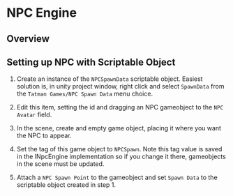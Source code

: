 # NPC Engine

## Overview

## Setting up NPC with Scriptable Object
1. Create an instance of the `NPCSpawnData` scriptable object.  Easiest solution is, in unity project window, right click and select
`SpawnData` from the `Tatman Games/NPC Spawn Data` menu choice.

2. Edit this item, setting the id and dragging an NPC gameobject to the `NPC Avatar` field.

3. In the scene, create and empty game object, placing it where you want the NPC to appear.

4. Set the tag of this game object to `NPCSpawn`.  Note this tag value is saved in the INpcEngine implementation so if you change it there,
gameobjects in the scene must be updated.

5. Attach a `NPC Spawn Point` to the gameobject and set `Spawn Data` to the scriptable object created in step 1.

